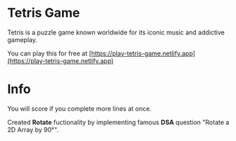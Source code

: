 # Tetris Game
Tetris is a puzzle game known worldwide for its iconic music and addictive gameplay. 

You can play this for free at [https://play-tetris-game.netlify.app](https://play-tetris-game.netlify.app)

# Info
You will score if you complete more lines at once.

Created <b>Rotate</b> fuctionality by implementing famous <b>DSA</b> question "Rotate a 2D Array by 90°".
